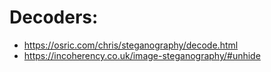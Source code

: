 # Decoders:
- https://osric.com/chris/steganography/decode.html
- https://incoherency.co.uk/image-steganography/#unhide
